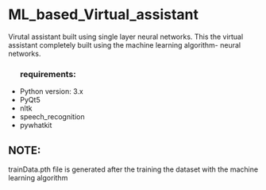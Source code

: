 # ML_based_Virtual_assistant
 Virutal assistant built using single layer neural networks. This the virtual assistant completely built using the machine learning algorithm- neural networks.
 <ul>
    <h3>requirements:</h3>

 <li>Python version: 3.x</li>
  <li>PyQt5</li>
  <li>nltk</li>
  <li>speech_recognition</li>
  <li>pywhatkit</li>
 </ul>

<p><h2>NOTE:</h2> trainData.pth file is generated after the training the dataset with the machine learning algorithm</p>
